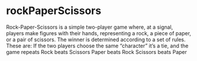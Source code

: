 # rockPaperScissors
Rock-Paper-Scissors is a simple two-player game where, at a signal, players make figures with their hands,
representing a rock, a piece of paper, or a pair of scissors. 
The winner is determined according to a set of rules. These are:
If the two players choose the same “character” it’s a tie, and the game repeats
Rock beats Scissors
Paper beats Rock
Scissors beats Paper
